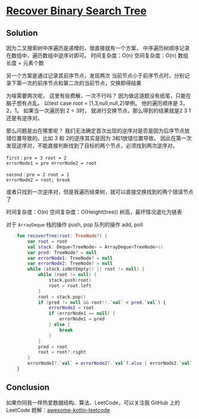 # [Recover Binary Search Tree][title]

## Solution
因为二叉搜索树中序遍历是递增的，很直接就有一个方案， 中序遍历树顺序记录在数组中，遍历数组中逆序对即可。
时间复杂度：O(n)
空间复杂度：O(n) 数组长度 = 元素个数

另一个方案是通过记录其前序节点，发现两次 当前节点小于前序节点时，分别记录下第一次的前序节点和第二次的当前节点，交换即得结果

为啥需要两次呢， 这里有些费解，一次不行吗？ 因为做这道题没有纸笔，只能在脑子想有点乱。
以test case root = \[1,3,null,null,2\]举例。 
他的遍历顺序是 3，2，1。 如果当一次遍历到 2 < 3时， 就进行交换节点，那么得到的结果就是2 3 1还是有逆序对。

那么问题是出在哪里呢？ 我们无法确定首次出现的逆序对是否是因为后序节点放错位置导致的。比如 3 和 2的逆序其实是因为 3和1放错位置导致。
因此在第一次发现逆序对，不能直接判断找到了目标的两个节点，必须找到两次逆序对。
```text
first：pre = 3 root = 2  
errorNode1 = pre errorNode2 = root

second：pre = 2 root = 1   
errorNode2 = root; break 
```
或者只找到一次逆序对，但是我遍历结束树，就可以直接交换找到的两个错误节点了

时间复杂度：O(n)
空间复杂度：O(Height(tree)) 树高，最坏情况退化为链表


对于 `ArrayDeque` 栈的操作 push, pop
                  队列的操作 add, poll
```kotlin
    fun recoverTree(root: TreeNode?) {
        var root = root
        val stack: Deque<TreeNode> = ArrayDeque<TreeNode>()
        var pred: TreeNode? = null
        var errorNode1: TreeNode? = null
        var errorNode2: TreeNode? = null
        while (stack.isNotEmpty() || root != null) {
            while (root != null) {
                stack.push(root)
                root = root.left
            }
            root = stack.pop()
            if (pred != null && root!!.`val` < pred.`val`) {
                errorNode2 = root
                if (errorNode1 == null) {
                    errorNode1 = pred
                } else {
                    break
                }
            }
            pred = root
            root = root?.right
        }
        errorNode1?.`val` = errorNode2?.`val`?.also { errorNode2.`val` = errorNode1!!.`val` }
    }

```

## Conclusion
如果你同我一样热爱数据结构、算法、LeetCode，可以关注我 GitHub 上的 LeetCode 题解：[awesome-kotlin-leetcode][akl]



[title]: https://leetcode-cn.com/problems/recover-binary-search-tree/
[akl]: https://github.com/NightXlt/awesome-kotlin-leetcode
